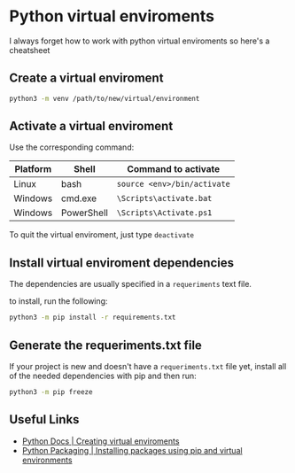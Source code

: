 # Python virtual enviroments

I always forget how to work with python virtual enviroments so here's a cheatsheet

## Create a virtual enviroment

```bash
python3 -m venv /path/to/new/virtual/environment
```

## Activate a virtual enviroment
Use the corresponding command:

| Platform | Shell      | Command to activate       |
|----------|------------|---------------------------|
| Linux    | bash       | `source <env>/bin/activate` |
| Windows  | cmd.exe    | `\Scripts\activate.bat`     |
| Windows  | PowerShell | `\Scripts\Activate.ps1`     |

To quit the virtual enviroment, just type `deactivate`

## Install virtual enviroment dependencies
The dependencies are usually specified in a `requeriments` text file.

to install, run the following:
```bash
python3 -m pip install -r requirements.txt
```

## Generate the requeriments.txt file 
If your project is new and doesn't have a `requeriments.txt` file yet, install all of the needed dependencies with pip and then run:
```bash
python3 -m pip freeze
```

## Useful Links
- [Python Docs | Creating virtual enviroments](https://docs.python.org/es/3/library/venv.html)
- [Python Packaging | Installing packages using pip and virtual environments](https://packaging.python.org/en/latest/guides/installing-using-pip-and-virtual-environments/)